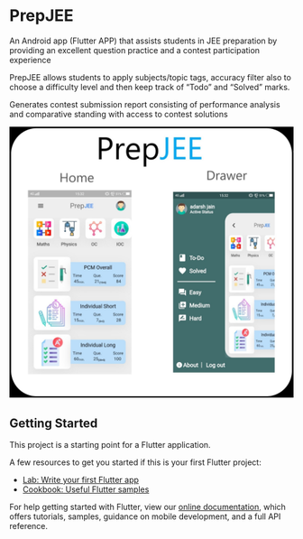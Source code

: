 # PrepJEE

An Android app (Flutter APP) that assists students in JEE preparation by providing an excellent question practice and a contest participation experience

PrepJEE allows students to apply subjects/topic tags, accuracy filter also to choose a difficulty level and then keep track of “Todo” and “Solved” marks.

Generates contest submission report consisting of performance analysis and comparative standing with access to contest solutions


![](images/readme.jpg)

## Getting Started

This project is a starting point for a Flutter application.

A few resources to get you started if this is your first Flutter project:

- [Lab: Write your first Flutter app](https://flutter.dev/docs/get-started/codelab)
- [Cookbook: Useful Flutter samples](https://flutter.dev/docs/cookbook)

For help getting started with Flutter, view our
[online documentation](https://flutter.dev/docs), which offers tutorials,
samples, guidance on mobile development, and a full API reference.
